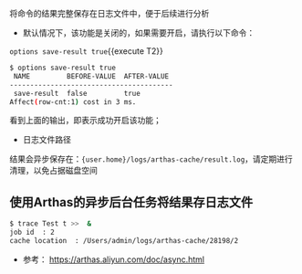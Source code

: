 

将命令的结果完整保存在日志文件中，便于后续进行分析

- 默认情况下，该功能是关闭的，如果需要开启，请执行以下命令：

`options save-result true`{{execute T2}}

```bash
$ options save-result true
 NAME         BEFORE-VALUE  AFTER-VALUE
----------------------------------------
 save-result  false         true
Affect(row-cnt:1) cost in 3 ms.
```

看到上面的输出，即表示成功开启该功能；

- 日志文件路径

结果会异步保存在：`{user.home}/logs/arthas-cache/result.log`，请定期进行清理，以免占据磁盘空间

## 使用Arthas的异步后台任务将结果存日志文件

```bash
$ trace Test t >>  &
job id  : 2
cache location  : /Users/admin/logs/arthas-cache/28198/2
```

* 参考： https://arthas.aliyun.com/doc/async.html

